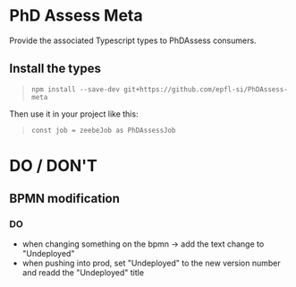 # PhD Assess Meta

Provide the associated Typescript types to PhDAssess consumers.

## Install the types

> `npm install --save-dev git+https://github.com/epfl-si/PhDAssess-meta`

Then use it in your project like this:
> `const job = zeebeJob as PhDAssessJob`


# DO / DON'T

## BPMN modification
### DO
- when changing something on the bpmn -> add the text change to "Undeployed"
- when pushing into prod, set "Undeployed" to the new version number and readd the "Undeployed" title 
